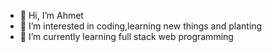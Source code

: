 - 👋 Hi, I’m Ahmet
- 👀 I’m interested in coding,learning new things and planting
- 🌱 I’m currently learning full stack web programming
<!---
AhmetG-0033/AhmetG-0033 is a ✨ special ✨ repository because its `README.md` (this file) appears on your GitHub profile.
You can click the Preview link to take a look at your changes.
--->
